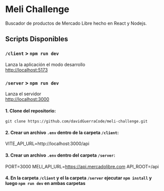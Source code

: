 # Meli Challenge

Buscador de productos de Mercado Libre hecho en React y Nodejs.

## Scripts Disponibles

### `/client` > `npm run dev`

Lanza la aplicación el modo desarrollo \
[http://localhost:5173](http://localhost:5173)

### `/server` > `npm run dev`

Lanza el servidor \
[http://localhost:3000](http://localhost:3000)

#### 1. Clone del repositorio:

`git clone https://github.com/davidGuerraCode/meli-challenge.git`

#### 2. Crear un archivo `.env` dentro de la carpeta `/client`:

VITE_API_URL=http://localhost:3000/api

#### 3. Crear un archivo `.env` dentro del carpeta `/server`:

PORT=3000
MELI_API_URL=https://api.mercadolibre.com
API_ROOT=/api

#### 4. En la carpeta `/client` y el la carpeta `/server` ejecutar `npm install` y luego `npm run dev` en ambas carpetas
